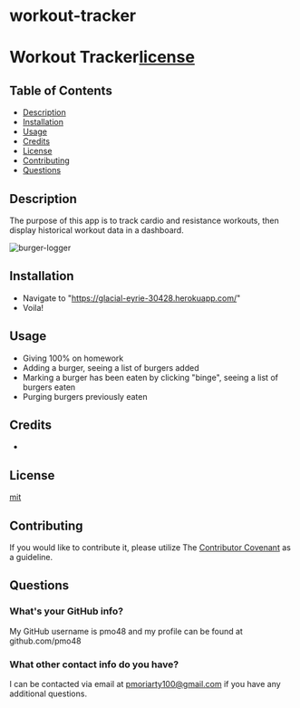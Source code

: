 # workout-tracker

# Workout Tracker[license](https://img.shields.io/github/license/pmo48/employee-template-engine)
    
## Table of Contents

  - [Description](#description)
  - [Installation](#installation)
  - [Usage](#usage)
  - [Credits](#credits)
  - [License](#license)
  - [Contributing](#contributing)
  - [Questions](#questions)
    
## Description
    
The purpose of this app is to track cardio and resistance workouts, then display historical workout data in a dashboard.

![burger-logger](./public/assets/img/burger.png)
    
## Installation
    
- Navigate to "https://glacial-eyrie-30428.herokuapp.com/" 
- Voila!
    
## Usage
    
- Giving 100% on homework
- Adding a burger, seeing a list of burgers added
- Marking a burger has been eaten by clicking "binge", seeing a list of burgers eaten
- Purging burgers previously eaten 

## Credits

-
    
## License

[mit](https://choosealicense.com/licenses/mit/)
    
## Contributing
    
If you would like to contribute it, please utilize The [Contributor Covenant](https://www.contributor-covenant.org/) as a guideline.
    
## Questions
    
### What's your GitHub info?
    
My GitHub username is pmo48 and my profile can be found at github.com/pmo48
    
### What other contact info do you have?
    
I can be contacted via email at pmoriarty100@gmail.com if you have any additional questions.